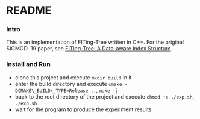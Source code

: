 # README

### Intro
This is an implementation of FITing-Tree written in C++. For the original SIGMOD '19 paper, see [FITing-Tree: A Data-aware Index Structure](https://dl.acm.org/doi/10.1145/3299869.3319860).

### Install and Run
- clone this project and execute `mkdir build` in it
- enter the build directory and execute `cmake -DCMAKE\_BUILD\_TYPE=Release ..`, `make -j`
- back to the root directory of the project and execute `chmod +x ./exp.sh`, `./exp.sh`
- wait for the program to produce the experiment results
